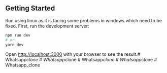 ## Getting Started

Run using linux as it is facing some problems in windows which need to be fixed.
First, run the development server:

```bash
npm run dev
# or
yarn dev
```

Open [http://localhost:3000](http://localhost:3000) with your browser to see the result.#   W h a t s a p p _ c l o n e  
 #   W h a t s a p p _ c l o n e  
 #   W h a t s a p p _ c l o n e  
 #   W h a t s a p p _ c l o n e  
 #   W h a t s a p p _ c l o n e  
 